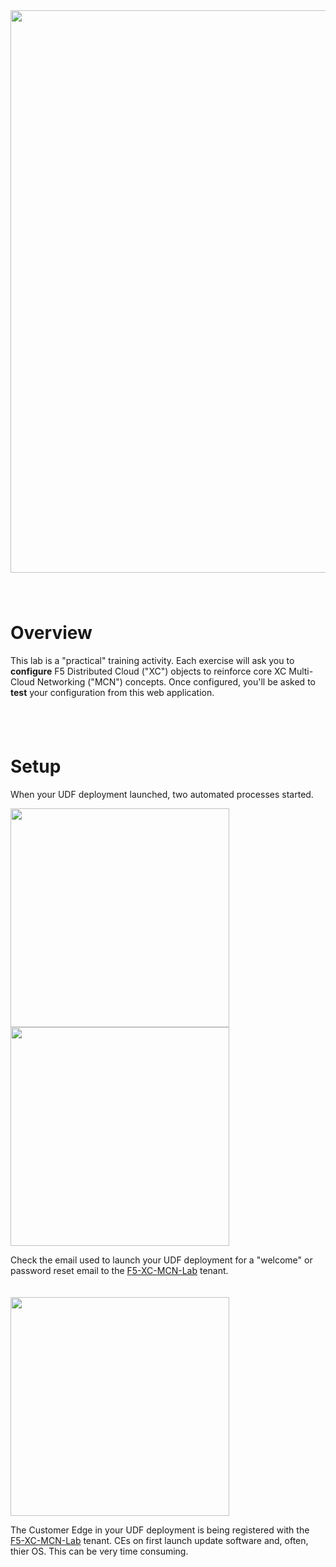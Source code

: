 <div style="height:40px"></div>
<img src="static/practical.png" width="900px" height="auto" padding ="80px">
<div style="height:40px"></div>

# **Overview**

This lab is a "practical" training activity.
Each exercise will ask you to **configure** F5 Distributed Cloud ("XC") objects to reinforce core XC Multi-Cloud Networking ("MCN") concepts. 
Once configured, you'll be asked to **test** your configuration from this web application.

<div style="height:40px"></div>

# **Setup**

When your UDF deployment launched, two automated processes started.

<p float="left">
<a href="https://f5-xc-lab-mcn.console.ves.volterra.io/" target="_blank">
<img src="/static/email.png" height="350px" width="auth"/>
<img src="/static/password.png" height="350px" width="auth"/>
</a>
</p>

Check the email used to launch your UDF deployment for a "welcome" or password reset email to the [F5-XC-MCN-Lab](https://f5-xc-lab-mcn.console.ves.volterra.io/) tenant.

<div style="height:20px"></div>

<img src="/static/ce.png" height="350px" width="auth"/>

The Customer Edge in your UDF deployment is being registered with the [F5-XC-MCN-Lab](https://f5-xc-lab-mcn.console.ves.volterra.io/) tenant.
CEs on first launch update software and, often, thier OS. This can be very time consuming. 


